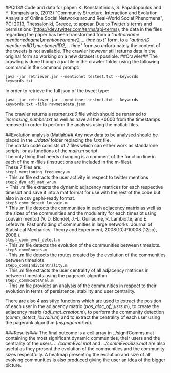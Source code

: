 #PCI13#
Code and data for paper: K. Konstantinidis, S. Papadopoulos and Y. Kompatsiaris, (2013) "Community Structure, Interaction and Evolution Analysis of Online Social Networks around Real-World Social Phenomena", PCI 2013, Thessaloniki, Greece, to appear.
Due to Twitter's terms and permissions (https://dev.twitter.com/terms/api-terms), the data in the files regarding the paper has been transformed from a _"authorname mentionedname1,mentionedname2,... time text"_ form, to a _"authorID mentionedID1,mentionedID2,... time"_  form,so unfortunately the content of the tweets is not available. The crawler however still returns data in the original form so working on a new dataset is possible.
##Crawler##
The crawling is done though a _jar_ file in the crawler folder using the following command in the command prompt:

    java -jar retriever.jar --mentionet testnet.txt --keywords keywords.txt

In order to retrieve the full json of the tweet type:  

    java -jar retriever.jar --mentionet testnet.txt --keywords keywords.txt -file rawmetadata.json 

The crawler returns a _testnet.txt.0_ file which should be renamed to _increasing\_number.txt_ as well as have all the +0000 from the timestamps removed in order to perform the analysis using the matlab files.

##Evolution analysis (Matlab)##
Any new data to be analysed should be placed in the _../data/_ folder replacing the _1.txt_ file.  
The matlab code consists of 7 files which can either work as standalone scripts, or as functions of the _main.m_ script.  
The only thing that needs changing is a comment of the function line in each of the m-files (instructions are included in the m-files).  
These 7 files are:  
<code>step1\_mentioning\_frequency.m</code>  
    - This .m file extracts the user activity in respect to twitter mentions  
<code>step2\_dyn_adj\_mat_wr.m</code>  
    + This .m file extracts the dynamic adjacency matrices for each respective timeslot and save it into a mat format for use with the rest of the code but also in a csv gephi-ready format.  
<code>step3\_comm\_detect_louvain.m</code>  
    * This .m file detects the communities in each adjacency matrix as well as the sizes of the communities and the modularity for each timeslot using Louvain mentod (V. D. Blondel, J.-L. Guillaume, R. Lambiotte, and E. Lefebvre. Fast unfolding of communities in large networks. Journal of Statistical Mechanics: Theory and Experiment, 2008(10):P10008 (12pp), 2008.).  
<code>step4\_comm\_evol_detect.m</code>  
    - This .m file detects the evolution of the communities between timeslots.  
<code>step5_commRoutes.m</code>  
    - This .m file detects the routes created by the evolution of the communities between timeslots.  
<code>step6_commIndivCentrality.m</code>  
    - This .m file extracts the user centrality of all adjacency matrices in between timeslots using the pagerank algorithm.  
<code>step7_commRouteAnal.m</code>  
    - This .m file provides an analysis of the communities in respect to their evolution in terms of persistence, stability and user centrality.

There are also 4 assistive functions which are used to extract the position of each user in the adjacency matrix (_pos\_aloc\_of\_\usrs.m_), to create the adjacency matrix (_adj\_mat\_creator.m_), to perform the community detection (_comm\_detect\_louvain.m_) and to extract the centrality of each user using the pagerank algorithm (_mypagerank.m_).

###Results###
The final outcome is a cell array in ../signifComms.mat containing the most significant dynamic communities, their users and the centrality of the users.
_.../commEvol.mat_ and _.../commEvolSize.mat_ are also useful as they present the evolution of the communities and the community sizes respectfully.
A heatmap presenting the evolution and size of all evolving communities is also produced giving the user an idea of the bigger picture.
